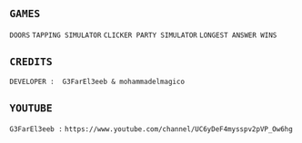 ## ````GAMES````
``DOORS`` ``TAPPING SIMULATOR`` ``CLICKER PARTY SIMULATOR`` ``LONGEST ANSWER WINS``
## ``CREDITS``
``DEVELOPER :  G3FarEl3eeb & mohammadelmagico``
## ``YOUTUBE``
``G3FarEl3eeb :``    ``https://www.youtube.com/channel/UC6yDeF4mysspv2pVP_Ow6hg``
